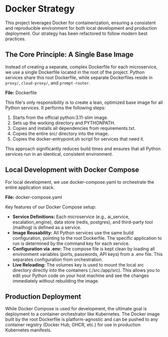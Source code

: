 # **Docker Strategy**

This project leverages Docker for containerization, ensuring a consistent and reproducible environment for both local development and production deployment. Our strategy has been refactored to follow modern best practices.

## **The Core Principle: A Single Base Image**

Instead of creating a separate, complex Dockerfile for each microservice, we use a single Dockerfile located in the root of the project. Python services share this root Dockerfile, while separate Dockerfiles reside in `proxy/`, `cloud-proxy/`, and `prompt-router`.

**File:** Dockerfile

This file's only responsibility is to create a lean, optimized base image for all Python services. It performs the following steps:

1. Starts from the official python:3.11-slim image.  
2. Sets up the working directory and PYTHONPATH.  
3. Copies and installs all dependencies from requirements.txt.  
4. Copies the entire src/ directory into the image.  
5. Copies the docker-entrypoint.sh script for services that need it.

This approach significantly reduces build times and ensures that all Python services run in an identical, consistent environment.

## **Local Development with Docker Compose**

For local development, we use docker-compose.yaml to orchestrate the entire application stack.

**File:** docker-compose.yaml

Key features of our Docker Compose setup:

* **Service Definitions:** Each microservice (e.g., ai\_service, escalation\_engine), data store (redis, postgres), and third-party tool (mailhog) is defined as a service.  
* **Image Reusability:** All Python services use the same build configuration, pointing to the root Dockerfile. The specific application to run is determined by the command key for each service.  
* **Configuration via .env:** The compose file is kept clean by loading all environment variables (ports, passwords, API keys) from a .env file. This separates configuration from orchestration.  
* **Live Reloading:** The volumes key is used to mount the local src directory directly into the containers (./src:/app/src). This allows you to edit your Python code on your host machine and see the changes immediately without rebuilding the image.

## **Production Deployment**

While Docker Compose is used for development, the ultimate goal is deployment to a container orchestrator like Kubernetes. The Docker image built by the root Dockerfile is platform-agnostic and can be pushed to any container registry (Docker Hub, GHCR, etc.) for use in production Kubernetes manifests.
